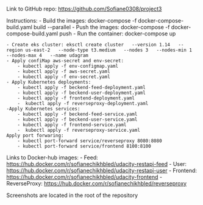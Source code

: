 Link to GitHub repo: https://github.com/Sofiane0308/project3 

Instructions:
    - Build the images: docker-compose -f docker-compose-build.yaml build --parallel
    - Push the images: docker-compose -f docker-compose-build.yaml push
    - Run the container: docker-compose up

    - Create eks cluster: eksctl create cluster   --version 1.14   --region us-east-2   --node-type t3.medium   --nodes 3   --nodes-min 1   --nodes-max 4   --name udagram
    - Apply confiMap aws-secret and env-secret: 
        - kubectl apply -f env-configmap.yaml
        - kubectl apply -f aws-secret.yaml
        - kubectl apply -f env-secret.yaml 
    - Apply Kubernetes deployments:
        - kubectl apply -f beckend-feed-deployment.yaml 
        - kubectl apply -f beckend-user-deployment.yaml
        - kubectl apply -f frontend-deployment.yaml
        -  kubectl apply -f reverseproxy-deployment.yaml
    -Apply Kubernetes services:
        - kubectl apply -f beckend-feed-service.yaml 
        - kubectl apply -f beckend-user-service.yaml
        - kubectl apply -f frontend-service.yaml
        -  kubectl apply -f reverseproxy-service.yaml
    Apply port forwaring:
        - kubectl port-forward service/reverseproxy 8080:8080
        - kubectl port-forward service/frontend 8100:8100

Links to Docker-hub images: 
    - Feed: https://hub.docker.com/r/sofianechikhbled/udacity-restapi-feed
    - User: https://hub.docker.com/r/sofianechikhbled/udacity-restapi-user
    - Frontend: https://hub.docker.com/r/sofianechikhbled/udacity-frontend
    - ReverseProxy: https://hub.docker.com/r/sofianechikhbled/reverseproxy

Screenshots are located in the root of the repository


